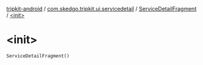 [tripkit-android](../../index.md) / [com.skedgo.tripkit.ui.servicedetail](../index.md) / [ServiceDetailFragment](index.md) / [&lt;init&gt;](./-init-.md)

# &lt;init&gt;

`ServiceDetailFragment()`